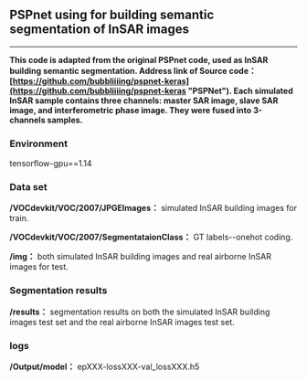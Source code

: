 ## PSPnet using for building semantic segmentation of InSAR images
---
**This code is adapted from the original PSPnet code, used as InSAR building semantic segmentation.
Address link of Source code：[https://github.com/bubbliiiing/pspnet-keras](https://github.com/bubbliiiing/pspnet-keras "PSPNet"). Each simulated InSAR sample contains three channels: master SAR image, slave SAR image, and interferometric phase image. They were fused into 3-channels samples.**
### Environment
tensorflow-gpu==1.14    

### Data set
**/VOCdevkit/VOC/2007/JPGEImages：** simulated InSAR building images for train. 

**/VOCdevkit/VOC/2007/SegmentataionClass：** GT labels--onehot coding. 

**/img：** both simulated InSAR building images and real airborne InSAR images for test.

### Segmentation results
**/results：** segmentation results on both the simulated InSAR building images test set and the real airborne InSAR images test set.

### logs
**/Output/model：** epXXX-lossXXX-val_lossXXX.h5 


